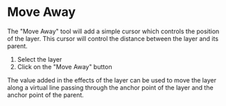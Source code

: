# Move Away

The "Move Away" tool will add a simple cursor which controls the position of the layer. This cursor will control the distance between the layer and its parent.

1. Select the layer
2. Click on the "Move Away" button

The value added in the effects of the layer can be used to move the layer along a virtual line passing through the anchor point of the layer and the anchor point of the parent.
